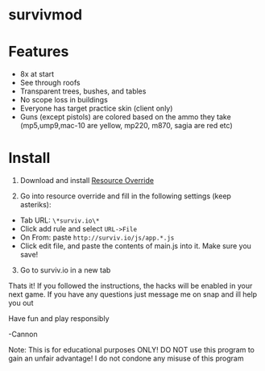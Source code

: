 # survivmod

# Features
* 8x at start
* See through roofs
* Transparent trees, bushes, and tables
* No scope loss in buildings
* Everyone has target practice skin (client only)
* Guns (except pistols) are colored based on the ammo they take (mp5,ump9,mac-10 are yellow, mp220, m870, sagia are red etc)

# Install

1. Download and install [Resource Override](https://chrome.google.com/webstore/detail/resource-override/pkoacgokdfckfpndoffpifphamojphii?hl=en)

2. Go into resource override and fill in the following settings (keep asteriks):
 * Tab URL: `\*surviv.io\*`
 * Click add rule and select `URL->File`
 * On From: paste `http://surviv.io/js/app.*.js`
 * Click edit file, and paste the contents of main.js into it. Make sure you save!
 
 3. Go to surviv.io in a new tab
 
 Thats it! If you followed the instructions, the hacks will be enabled in your next game.
 If you have any questions just message me on snap and ill help you out
 
 Have fun and play responsibly
 
 -Cannon

Note: This is for educational purposes ONLY! DO NOT use this program to gain an unfair advantage! I do not condone any misuse of this program
